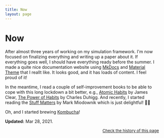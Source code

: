 ```yaml
---
title: Now
layout: page
---
```


# Now

After almost three years of working on my simulation framework. I'm now focused on finalizing everything and writing up a paper about it. If everything goes well, I should have everything ready before the summer. I made a quite nice documentation website using [MkDocs](https://www.mkdocs.org) and [Material Theme](https://squidfunk.github.io/mkdocs-material/) that I reallt like. It looks good, and it has loads of content. I feel proud of it! 

In the meantime, I read a couple of self-improvement books to be able to cope with this long lockdown a bit better, e.g., [Atomic Habits](https://jamesclear.com/atomic-habits) by James Clear, [The Power of Habits](https://charlesduhigg.com/the-power-of-habit/) by Charles Duhigg. And recently, I started reading the [Stuff Matters](https://www.hmhbooks.com/shop/books/Stuff-Matters/9780544483941) by Mark Miodownik which is just delightful! 👌🏼

Oh, and I started brewing [Kombucha](https://en.wikipedia.org/wiki/Kombucha?wprov=sfti1)!

**Updated:** Mar 28, 2021.

<div align="right"><a style="font-size:small;" href="https://github.com/amirmasoudabdol/amirmasoudabdol.name/blob/gh-pages/now.md">Check the history of this page</a></div>